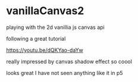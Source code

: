 # vanillaCanvas2


playing with the 2d vanillia js canvas api

following a great tutorial

https://youtu.be/dQKYao-daYw

really impressed by canvas shadow effect so coool

looks great I have not seen anything like it in p5

